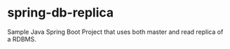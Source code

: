 # spring-db-replica
Sample Java Spring Boot Project that uses both master and read replica of a RDBMS.

